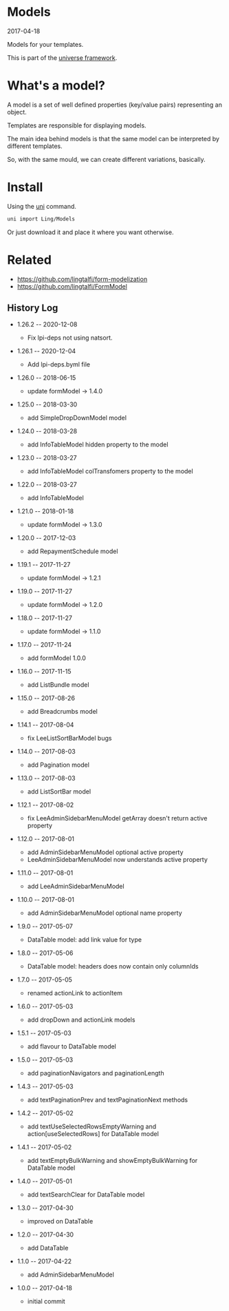 Models
===========
2017-04-18



Models for your templates.


This is part of the [universe framework](https://github.com/karayabin/universe-snapshot).





What's a model?
===========

A model is a set of well defined properties (key/value pairs) representing an object.

Templates are responsible for displaying models.

The main idea behind models is that the same model can be interpreted by different templates.

So, with the same mould, we can create different variations, basically.






Install
==========
Using the [uni](https://github.com/lingtalfi/universe-naive-importer) command.
```bash
uni import Ling/Models
```

Or just download it and place it where you want otherwise.






Related
=========
- https://github.com/lingtalfi/form-modelization
- https://github.com/lingtalfi/FormModel



History Log
------------------

- 1.26.2 -- 2020-12-08

    - Fix lpi-deps not using natsort.

- 1.26.1 -- 2020-12-04

    - Add lpi-deps.byml file

- 1.26.0 -- 2018-06-15

    - update formModel -> 1.4.0

- 1.25.0 -- 2018-03-30

    - add SimpleDropDownModel model
    
- 1.24.0 -- 2018-03-28

    - add InfoTableModel hidden property to the model
    
- 1.23.0 -- 2018-03-27

    - add InfoTableModel colTransfomers property to the model
    
- 1.22.0 -- 2018-03-27

    - add InfoTableModel
    
- 1.21.0 -- 2018-01-18

    - update formModel -> 1.3.0
    
- 1.20.0 -- 2017-12-03

    - add RepaymentSchedule model
    
- 1.19.1 -- 2017-11-27

    - update formModel -> 1.2.1
    
- 1.19.0 -- 2017-11-27

    - update formModel -> 1.2.0
    
- 1.18.0 -- 2017-11-27

    - update formModel -> 1.1.0
    
- 1.17.0 -- 2017-11-24

    - add formModel 1.0.0
    
- 1.16.0 -- 2017-11-15

    - add ListBundle model
    
- 1.15.0 -- 2017-08-26

    - add Breadcrumbs model
    
- 1.14.1 -- 2017-08-04

    - fix LeeListSortBarModel bugs
    
- 1.14.0 -- 2017-08-03

    - add Pagination model
    
- 1.13.0 -- 2017-08-03

    - add ListSortBar model
    
- 1.12.1 -- 2017-08-02

    - fix LeeAdminSidebarMenuModel getArray doesn't return active property
    
- 1.12.0 -- 2017-08-01

    - add AdminSidebarMenuModel optional active property
    - LeeAdminSidebarMenuModel now understands active property 
    
- 1.11.0 -- 2017-08-01

    - add LeeAdminSidebarMenuModel
    
- 1.10.0 -- 2017-08-01

    - add AdminSidebarMenuModel optional name property

- 1.9.0 -- 2017-05-07

    - DataTable model: add link value for type 
    
- 1.8.0 -- 2017-05-06

    - DataTable model: headers does now contain only columnIds 
    
- 1.7.0 -- 2017-05-05

    - renamed actionLink to actionItem
    
- 1.6.0 -- 2017-05-03

    - add dropDown and actionLink models
    
- 1.5.1 -- 2017-05-03

    - add flavour to DataTable model
    
- 1.5.0 -- 2017-05-03

    - add paginationNavigators and paginationLength
    
- 1.4.3 -- 2017-05-03

    - add textPaginationPrev and textPaginationNext methods
    
- 1.4.2 -- 2017-05-02

    - add textUseSelectedRowsEmptyWarning and action\[useSelectedRows] for DataTable model
    
- 1.4.1 -- 2017-05-02

    - add textEmptyBulkWarning and showEmptyBulkWarning for DataTable model
    
- 1.4.0 -- 2017-05-01

    - add textSearchClear for DataTable model 
    
- 1.3.0 -- 2017-04-30

    - improved on DataTable
    
- 1.2.0 -- 2017-04-30

    - add DataTable
    
- 1.1.0 -- 2017-04-22

    - add AdminSidebarMenuModel
    
- 1.0.0 -- 2017-04-18

    - initial commit